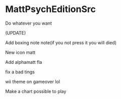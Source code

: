 # MattPsychEditionSrc
 Do whatever you want
 
 (UPDATE)
 
 Add boxing note note(if you not press it you will died)

New icon matt 

Add alphamatt fla

fix a bad tings

wii theme on gameover lol

Make a chart possible to play
